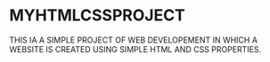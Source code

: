 # MYHTMLCSSPROJECT
THIS IA A SIMPLE PROJECT OF WEB DEVELOPEMENT IN WHICH A WEBSITE IS CREATED USING SIMPLE HTML AND CSS PROPERTIES.
